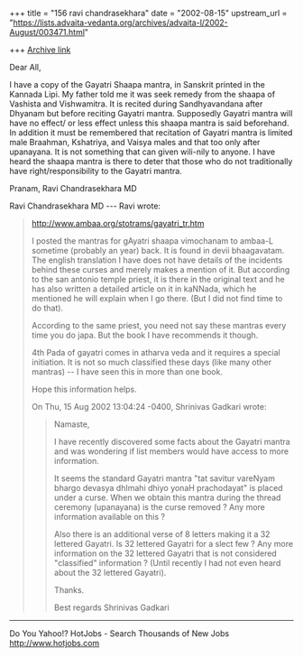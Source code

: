 +++
title = "156 ravi chandrasekhara"
date = "2002-08-15"
upstream_url = "https://lists.advaita-vedanta.org/archives/advaita-l/2002-August/003471.html"

+++
[Archive link](https://lists.advaita-vedanta.org/archives/advaita-l/2002-August/003471.html)

Dear All,

I have a copy of the Gayatri Shaapa mantra, in
Sanskrit printed in the Kannada Lipi.  My father told
me it was seek remedy from the shaapa of Vashista and
Vishwamitra. It is recited during Sandhyavandana after
Dhyanam but before reciting Gayatri mantra.
Supposedly Gayatri mantra will have no effect/ or less
effect unless this shaapa mantra is said beforehand.
In addition it must be remembered that recitation of
Gayatri mantra is limited male Braahman, Kshatriya,
and Vaisya males and that too only after upanayana.
It is not something that can given wili-nily to
anyone. I have heard the shaapa mantra is there to
deter that those who do not traditionally have
right/responsibility to the Gayatri mantra.

Pranam, Ravi Chandrasekhara MD

Ravi Chandrasekhara MD
--- Ravi <miinalochanii at YAHOO.COM> wrote:
> http://www.ambaa.org/stotrams/gayatri_tr.htm
>
> I posted the mantras for gAyatri shaapa vimochanam
> to ambaa-L sometime
> (probably an year) back.  It is found in  devii
> bhaagavatam.  The
> english translation I have does not have details of
> the incidents behind
> these curses and merely makes a mention of it. But
> according to the san
> antonio temple priest, it is there in the original
> text and he has also
> written a detailed article on it in kaNNada, which
> he mentioned he will
> explain when I go there. (But I did not find time to
> do that).
>
> According to the same priest, you need not say these
> mantras every time you
> do japa. But the book I have recommends it though.
>
> 4th Pada of gayatri comes in atharva veda and it
> requires a special
> initiation. It is not so much classified these days
> (like many other
> mantras) -- I have seen this in more than one book.
>
> Hope this information helps.
>
>
> On Thu, 15 Aug 2002 13:04:24 -0400, Shrinivas
> Gadkari
> <sgadkari2001 at YAHOO.COM> wrote:
>
> >Namaste,
> >
> >I have recently discovered some facts about the
> Gayatri mantra
> >and was wondering if list members would have access
> to more
> >information.
> >
> >It seems the standard Gayatri mantra
> >"tat savitur vareNyam
> >bhargo devasya dhImahi
> >dhiyo yonaH prachodayat"
> >is placed under a curse. When we obtain this mantra
> >during the thread ceremony (upanayana) is the curse
> >removed ? Any more information available on this ?
> >
> >Also there is an additional verse of 8 letters
> >making it a 32 lettered Gayatri. Is 32 lettered
> Gayatri
> >for a slect few ?
> >Any more information on the 32 lettered Gayatri
> that is
> >not considered "classified" information ?
> >(Until recently I had not even heard about the 32
> lettered
> >Gayatri).
> >
> >Thanks.
> >
> >Best regards
> >Shrinivas Gadkari


__________________________________________________
Do You Yahoo!?
HotJobs - Search Thousands of New Jobs
http://www.hotjobs.com

